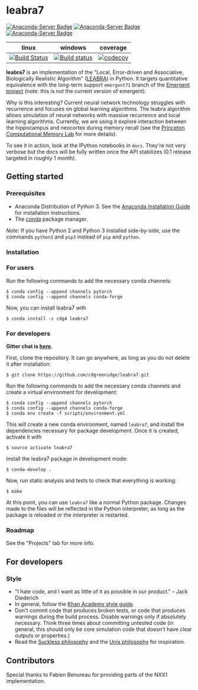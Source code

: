 # leabra7
[![Anaconda-Server Badge](https://anaconda.org/cdg4/leabra7/badges/version.svg)](https://anaconda.org/cdg4/leabra7) [![Anaconda-Server Badge](https://anaconda.org/cdg4/leabra7/badges/platforms.svg)](https://anaconda.org/cdg4/leabra7) [![Anaconda-Server Badge](https://anaconda.org/cdg4/leabra7/badges/latest_release_date.svg)](https://anaconda.org/cdg4/leabra7)

| linux | windows | coverage |
|-------------------------------------------------------------------------------------------------------------------------------|---------------------------------------------------------------------------------------------------------------------------------------------------------------------------|----------------------------------------------------------------------------------------------------------------------------------|
| [![Build Status](https://travis-ci.org/cdgreenidge/leabra7.svg?branch=windows-ci)](https://travis-ci.org/cdgreenidge/leabra7) | [![Build status](https://ci.appveyor.com/api/projects/status/pu47got47lql75j2/branch/master?svg=true)](https://ci.appveyor.com/project/cdgreenidge/leabra7/branch/master) | [![codecov](https://codecov.io/gh/cdgreenidge/leabra7/branch/master/graph/badge.svg)](https://codecov.io/gh/cdgreenidge/leabra7) |

**leabra7** is an implementation of the "Local, Error-driven and Associative,
Biologically Realistic Algorithm" ([LEABRA](https://grey.colorado.edu/emergent/index.php/Leabra))
in Python. It targets quantitative equivalence with the long-term support `emergent71` branch of the [Emergent project](https://grey.colorado.edu/emergent/index.php/Main_Page)
(note: this is not the current version of emergent).

Why is this interesting? Current neural network technology struggles with
recurrence and focuses on global learning algorithms. The leabra algorithm
allows simulation of neural networks with massive recurrence and local
learning algorithms. Currently, we are using it explore interaction
between the hippocampus and neocortex during memory recall (see the
[Princeton Computational Memory Lab](https://compmem.princeton.edu/) for more
details).

To see it in action, look at the IPython notebooks in `docs`. They're not very
verbose but the docs will be fully written once the API stabilizes (0.1 release
targeted in roughly 1 month).

## Getting started

### Prerequisites
- Anaconda Distribution of Python 3. See the [Anaconda Installation Guide](https://conda.io/docs/user-guide/install/download.html)
  for installation instructions.
- The [conda](https://www.anaconda.com/distribution/) package manager.

*Note:* If you have Python 2 and Python 3 installed side-by-side, use the
commands `python3` and `pip3` instead of `pip` and `python`.

### Installation

### For users

Run the following commands to add the necessary conda channels:

```
$ conda config --append channels pytorch
$ conda config --append channels conda-forge
```

Now, you can install leabra7 with

```
$ conda install -c cdg4 leabra7
```

### For developers

**Gitter chat is [here](https://gitter.im/leabra7/Lobby).**

First, clone the repository. It can go anywhere, as long as you do not delete
it after installation:

```
$ git clone https://github.com/cdgreenidge/leabra7.git
```

Run the following commands to add the necessary conda channels and
create a virtual environment for development:

```
$ conda config --append channels pytorch
$ conda config --append channels conda-forge
$ conda env create -f scripts/environment.yml
```

This will create a new conda environment, named `leabra7`, and install the
dependencies necessary for package development. Once it is created, activate it
with

```
$ source activate leabra7
```

Install the leabra7 package in development mode:

```
$ conda-develop .
```

Now, run static analysis and tests to check that everything is working:

```
$ make
```

At this point, you can use `leabra7` like a normal Python
package. Changes made to the files will be reflected in the Python
interpreter, as long as the package is reloaded or the interpreter is
restarted.

### Roadmap
See the "Projects" tab for more info.

## For developers

### Style
* "I hate code, and I want as little of it as possible in our product."
  – Jack Diederich
* In general, follow the [Khan Academy style
  guide](https://github.com/Khan/style-guides/blob/master/style/python.md).
* Don't commit code that produces broken tests, or code
  that produces warnings during the build process. Disable warnings only if
  absolutely necessary. Think three times about committing untested code (in
  general, this should only be core simulation code that doesn't have clear
  outputs or properties.)
* Read the [Suckless philosophy](http://suckless.org/philosophy) and the
  [Unix philosophy](http://www.faqs.org/docs/artu/ch01s06.html) for
  inspiration.

## Contributors
Special thanks to Fabien Benureau for providing parts of the NXX1
implementation.
